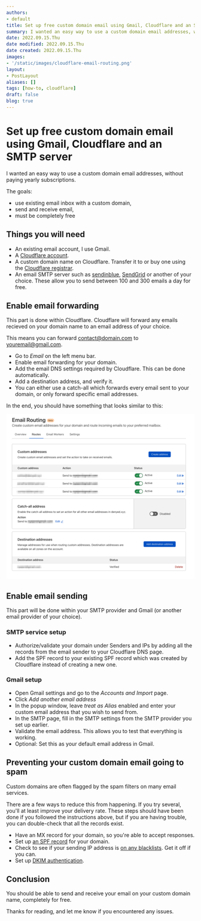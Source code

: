 ```yaml
---
authors:
- default
title: Set up free custom domain email using Gmail, Cloudflare and an SMTP server
summary: I wanted an easy way to use a custom domain email addresses, without paying yearly subscriptions. This guide explains the steps required to do so.
date: 2022.09.15.Thu
date modified: 2022.09.15.Thu
date created: 2022.09.15.Thu
images:
- '/static/images/cloudflare-email-routing.png'
layout:
- PostLayout
aliases: []
tags: [how-to, cloudflare]
draft: false
blog: true
---
```


# Set up free custom domain email using Gmail, Cloudflare and an SMTP server

I wanted an easy way to use a custom domain email addresses, without paying yearly subscriptions.

The goals:
- use existing email inbox with a custom domain,
- send and receive email,
- must be completely free

## Things you will need

- An existing email account, I use Gmail.
- A [Cloudflare account](https://www.cloudflare.com/).
- A custom domain name on Cloudflare. Transfer it to or buy one using the [Cloudflare registrar](https://www.cloudflare.com/products/registrar/).
- An email SMTP server such as  [sendinblue](https://sendinblue.com), [SendGrid](https://sendgrid.com/) or another of your choice. These allow you to send between 100 and 300 emails a day for free.

## Enable email forwarding

This part is done within Cloudflare. Cloudflare will forward any emails recieved on your domain name to an email address of your choice.

This means you can forward contact@domain.com to youremail@gmail.com.

- Go to *Email* on the left menu bar.
- Enable email forwarding for your domain.
- Add the email DNS settings required by Cloudflare. This can be done automatically.
- Add a destination address, and verify it.
- You can either use a catch-all which forwards every email sent to your domain, or only forward specific email addresses.

In the end, you should have something that looks similar to this:

![](../../public/static/images/cloudflare-email-routing.png)
## Enable email sending

This part will be done within your SMTP provider and Gmail (or another email provider of your choice).

### SMTP service setup

- Authorize/validate your domain under Senders and IPs by adding all the records from the email sender to your Cloudflare DNS page.
- Add the SPF record to your existing SPF record which was created by Cloudflare instead of creating a new one.

### Gmail setup

- Open Gmail settings and go to the *Accounts and Import* page.
- Click *Add another email address*
- In the popup window, leave *treat as Alias* enabled and enter your custom email address that you wish to send from.
- In the SMTP page, fill in the SMTP settings from the SMTP provider you set up earlier.
- Validate the email address. This allows you to test that everything is working.
- Optional: Set this as your default email address in Gmail.

## Preventing your custom domain email going to spam

Custom domains are often flagged by the spam filters on many email services.

There are a few ways to reduce this from happening. If you try several, you'll at least improve your delivery rate. These steps should have been done if you followed the instructions above, but if you are having trouble, you can double-check that all the records exist.

-   Have an MX record for your domain, so you're able to accept responses.
-   Set up [an SPF record](http://www.openspf.org/) for your domain.
-   Check to see if your sending IP address is [on any blacklists](http://www.mxtoolbox.com/SuperTool.aspx). Get it off if you can.
-  Set up [DKIM authentication](http://dkim.org/).

## Conclusion

You should be able to send and receive your email on your custom domain name, completely for free.

Thanks for reading, and let me know if you encountered any issues. 